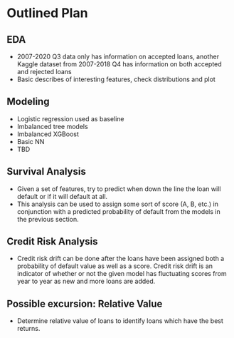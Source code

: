 # **Outlined Plan**

## EDA
- 2007-2020 Q3 data only has information on accepted loans, another Kaggle dataset from 2007-2018 Q4 has information on both accepted and rejected loans
- Basic describes of interesting features, check distributions and plot

## Modeling
- Logistic regression used as baseline
- Imbalanced tree models
- Imbalanced XGBoost
- Basic NN
- TBD

## Survival Analysis
- Given a set of features, try to predict when down the line the loan will default or if it will default at all.
- This analysis can be used to assign some sort of score (A, B, etc.) in conjunction with a predicted probability of default from the models in the previous section.

## Credit Risk Analysis
- Credit risk drift can be done after the loans have been assigned both a probability of default value as well as a score.  Credit risk drift is an indicator of whether or not the given model has fluctuating scores from year to year as new and more loans are added.

## Possible excursion: Relative Value
- Determine relative value of loans to identify loans which have the best returns.
